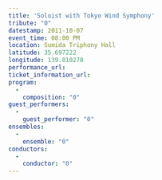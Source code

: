 ```yaml
---
title: 'Soloist with Tokyo Wind Symphony'
tribute: "0"
datestamp: 2011-10-07
event_time: 08:00 PM
location: Sumida Triphony Hall
latitude: 35.697222
longitude: 139.810278
performance_url: 
ticket_information_url: 
program: 
  -
    composition: "0"
guest_performers: 
  -
    guest_performer: "0"
ensembles: 
  -
    ensemble: "0"
conductors: 
  -
    conductor: "0"
---
```

